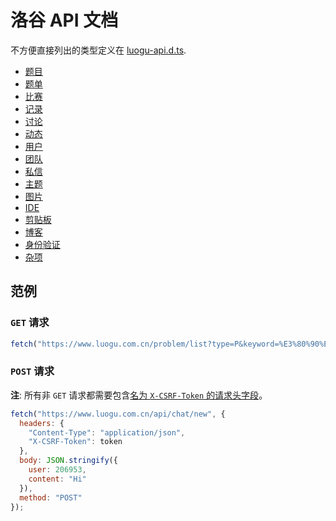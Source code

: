 # 洛谷 API 文档

不方便直接列出的类型定义在 [luogu-api.d.ts](https://github.com/sjx233/luogu-api-docs/blob/master/luogu-api.d.ts).

* [题目](problems.md)
* [题单](problem-sets.md)
* [比赛](contests.md)
* [记录](records.md)
* [讨论](discussions.md)
* [动态](activities.md)
* [用户](users.md)
* [团队](teams.md)
* [私信](chat.md)
* [主题](themes.md)
* [图片](images.md)
* [IDE](ide.md)
* [剪贴板](pastes.md)
* [博客](blog.md)
* [身份验证](auth.md)
* [杂项](misc.md)

## 范例

### `GET` 请求

```js
fetch("https://www.luogu.com.cn/problem/list?type=P&keyword=%E3%80%90%E6%A8%A1%E6%9D%BF%E3%80%91&_contentOnly");
```

### `POST` 请求

**注**: 所有非 `GET` 请求都需要包含[名为 `X-CSRF-Token` 的请求头字段](misc.md#获取-csrf-token)。

```js
fetch("https://www.luogu.com.cn/api/chat/new", {
  headers: {
    "Content-Type": "application/json",
    "X-CSRF-Token": token
  },
  body: JSON.stringify({
    user: 206953,
    content: "Hi"
  }),
  method: "POST"
});
```
